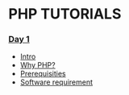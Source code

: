 # PHP TUTORIALS

### <a href="/Day 1">Day 1</a>
- <a href="/Day 1/Intro.md">Intro</a>
- <a href="/Day 1/why php.md">Why PHP?</a>
- <a href="/Day 1/Prerequisites to learning PHP.md">Prerequisities</a>
- <a href="/Day 1/PHP Software Requirement.md">Software requirement</a>
